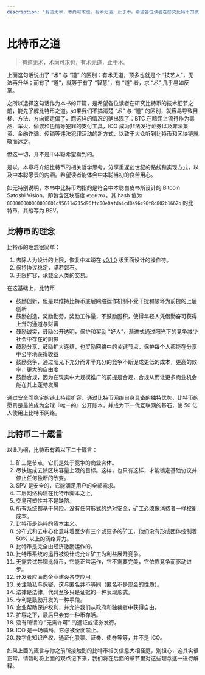 ```yaml
---
description: "有道无术，术尚可求也，有术无道，止于术。希望各位读者在研究比特币的技术细节之前，能先了解比特币之道。如果我们不搞清楚 “术” 与 “道” 的区别，就容易导致目标、方法、方向都走偏了，而这样的情况的确出现了，但这一切，并不是中本聪希望看到的。"
---
```

# 比特币之道

> 有道无术，术尚可求也，有术无道，止于术。

上面这句话说出了 “术” 与 “道” 的区别：有术无道，顶多也就是个 “技艺人”，无法再升华；而有了 “道”，就等于有了 “智慧”，有 “道” 者，求 “术” 几乎易如反掌。

之所以选择这句话作为本书的开篇，是希望各位读者在研究比特币的技术细节之前，能先了解比特币之道。如果我们不搞清楚 “术” 与 “道” 的区别，就容易导致目标、方法、方向都走偏了，而这样的情况的确出现了：BTC 在暗网上流行作为毒品、军火、偷渡和色情等犯罪的支付工具，ICO 成为非法发行证券以及非法集资、金融诈骗、传销等违法犯罪活动的新方式，以致于大众听到比特币和区块链就敬而远之。

但这一切，并不是中本聪希望看到的。

是以，本章将介绍比特币的相关哲学思考，分享重返创世纪的路线和实现方式，以及中本聪愿景的内涵。希望读者能体会中本聪当初的良苦用心。

如无特别说明，本书中比特币均指的是符合中本聪白皮书所设计的 Bitcoin Satoshi Vision，即包含区块高度 `#556767`，其 hash 值为 `000000000000000001d956714215d96ffc00e0afda4cd0a96c96f8d802b1662b` 的比特币，其缩写为 BSV。

## 比特币的理念

比特币的理念很简单：

1. 去除人为设计的上限，恢复中本聪在 [v0.1.0](https://github.com/trottier/original-bitcoin) 版里面设计的操作符。
2. 保持协议稳定，坚若磐石。
3. 无限扩容，承载全人类的交易。

在这基础上，比特币

* 鼓励创新，但是以维持比特币底层网络运作机制不受干扰和破坏为前提的上层创新
* 鼓励创造，奖励勤劳，奖励工作量，不鼓励囤积，使得年轻人凭借勤奋可获得上升的通道与财富
* 鼓励诚实，鼓励公开透明，保护和奖励 “好人”，渐进式通过阳光下的竞争减少社会中存在的阴影
* 鼓励分享，鼓励扩大连结，也奖励网络中的关键节点，保护每个人都能在分享中公平地获得收益
* 鼓励竞争，通过阳光下充分而非半充分的竞争不断促成更低的成本，更高的效率，更大的自由度
* 鼓励合规，因为在现实中大规模推广的前提是合规，合规从而让更多商业机会能在其上蓬勃发展

通过安全而稳定的链上持续扩容、通过比特币网络自身具备的独特优势，比特币的愿景是最终成为全球『唯一的』公开账本，并成为下一代互联网的基石，使 50 亿人使用上比特币网络。

## 比特币二十箴言

以此为纲，比特币有着以下二十箴言：

1. 矿工是节点，它们是处于竞争的商业实体。
2. 尽快达成去除区块容量上限的目标。这样，也只有这样，才能锁定基础协议并停止任何独断的改变。
3. SPV 是安全的，它能满足用户的全部需求。
4. 二层网络构建在比特币脚本之上。
5. 交易可塑性并不是缺陷。
6. 所有系统都基于风险。没有任何形式的绝对安全，矿工必须像消费者一样权衡成本。
7. 比特币是纯粹的资本主义。
8. 分布式和去中心化意味着至少有三个或更多的矿工，他们没有形成团体控制着 50% 以上的网络算力。
9. 比特币是完全由经济激励运作的。
10. 比特币系统的运行被设计成允许矿工为利益展开竞争。
11. 无需尝试禁锢比特币，它能正常运作，它不需要完美，它依靠竞争而驱动进步。
12. 开发者应面向企业建设各类应用。
13. 关注隐私与保密，这与匿名并不等同（匿名不是现金的性质）。
14. 法律是法律，代码至多只是证据的一种表现形式。
15. 专利是鼓励开发的一种手段。
16. 企业帮助保护权利，并允许我们从政府和独裁者中获得自由。
17. 扩容之下，最后只会有一种币存活。
18. 没有所谓的 “无需许可” 的通证或证券发行。
19. ICO 是一场骗局，它必被全面禁止。
20. 数字化知识产权、通证化股票、证券、债券等等，并不是 ICO。

如果上面的箴言与你之前所接触到的比特币相关信息大相径庭，别担心，这其实很正常。请暂时将上面的观点记下来，我们将在后面的章节里对这些理念逐一进行解释。
